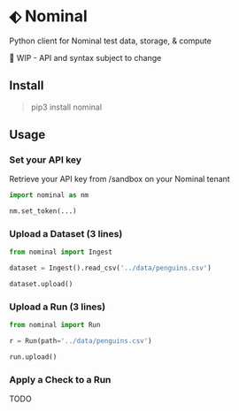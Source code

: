 # ⬖ Nominal
Python client for Nominal test data, storage, &amp; compute

🚧 WIP - API and syntax subject to change

## Install

> pip3 install nominal

## Usage

### Set your API key

Retrieve your API key from /sandbox on your Nominal tenant

```py
import nominal as nm

nm.set_token(...)
```

### Upload a Dataset (3 lines)

```py
from nominal import Ingest

dataset = Ingest().read_csv('../data/penguins.csv')

dataset.upload()
```

### Upload a Run (3 lines)

```py
from nominal import Run

r = Run(path='../data/penguins.csv')

run.upload()
```

### Apply a Check to a Run

TODO
